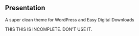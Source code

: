 Presentation
-----

A super clean theme for WordPress and Easy Digital Downloads

THIS THIS IS INCOMPLETE. DON'T USE IT.